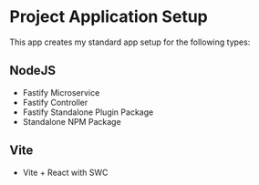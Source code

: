 # Project Application Setup
This app creates my standard app setup for the following types:

## NodeJS
* Fastify Microservice 
* Fastify Controller
* Fastify Standalone Plugin Package
* Standalone NPM Package

## Vite
* Vite + React with SWC